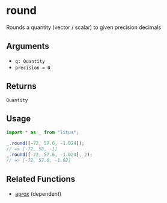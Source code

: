 # round

Rounds a quantity (vector / scalar) to given precision decimals

## Arguments

- `q: Quantity`
- `precision = 0`

## Returns

`Quantity`

## Usage

```ts
import * as _ from "litus";

_.round([-72, 57.6, -1.024]);
// => [-72, 58, -1]
_.round([-72, 57.6, -1.024], 2);
// => [-72, 57.6, -1.02]
```

## Related Functions

- [aprox](aprox.md) (dependent)
